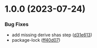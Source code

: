 # 1.0.0 (2023-07-24)


### Bug Fixes

* add missing derive shas step ([d31e613](https://github.com/dubemarcantoine/nx-dev-tools/commit/d31e6132f45105d6d2aee4d3d372bf4a2095d791))
* package-lock ([ff40d07](https://github.com/dubemarcantoine/nx-dev-tools/commit/ff40d07ce36ebe523662b9ff4775d36a275ddde0))
